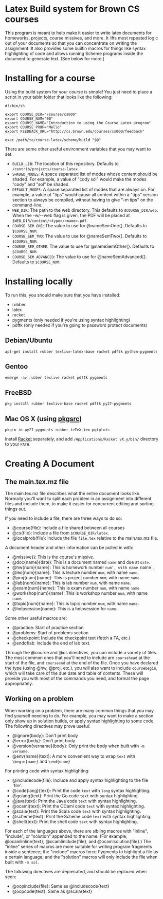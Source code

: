 Latex Build system for Brown CS courses
=======================================

This program is meant to help make it easier to write latex documents for
homeworks, projects, course missives, and more. It lifts most repeated
logic out of your documents so that you can concentrate on writing the
assignment. It also provides some builtin macros for things like syntax
highlighting of code and allows running Scheme programs inside the document
to generate text. (See below for more.)


Installing for a course
=======================

Using the build system for your course is simple! You just need to place a
script in your tabin folder that looks like the following:

```shell
#!/bin/sh

export COURSE_DIR="/course/cs000"
export COURSE_NUM="00"
export COURSE_NAME="Introduction to using the Course Latex program"
export COURSE_PROF="Mello"
export FEEDBACK_URL="http://cs.brown.edu/courses/cs000/feedback"

exec /path/to/course-latex/scheme/build "$@"
```

There are some other useful environment variables that you may want to set:

- `BUILD_LIB`: The location of this repository. Defaults to
  `/contrib/projects/course-latex`.
- `SHADED_MODES`: A space separated list of modes whose content should be
  shaded. For example, a value of "cody sol" would make the modes "cody" and
  "sol" be shaded.
- `DEFAULT_MODES`: A space separated list of modes that are always on. For
  example, a value of "tips" would cause all content within a "tips"
  version section to always be compiled, without having to give "-m tips"
  on the command-line.
- `WEB_DIR`: The path to the web directory. This defaults to
  `$COURSE_DIR/web`. When the -w/--web flag is given, the PDF will be placed
  at `$WEB_DIR/content/<type>/<name>.pdf`.
- `COURSE_SEM_ONE`: The value to use for @nameSemOne{}. Defaults to
  `$COURSE_NUM`.
- `COURSE_SEM_TWO`: The value to use for @nameSemTwo{}. Defaults to
  `$COURSE_NUM`.
- `COURSE_SEM_OTHER`: The value to use for @nameSemOther{}. Defaults to
  `$COURSE_NUM`.
- `COURSE_SEM_ADVANCED`: The value to use for @nameSemAdvanced{}. Defaults to
  `$COURSE_NUM`.


Installing locally
==================

To run this, you should make sure that you have installed:

- rubber
- latex
- racket
- pygments (only needed if you're using syntax highlighting)
- pdftk (only needed if you're going to password protect documents)


Debian/Ubuntu
-------------

```shell
apt-get install rubber texlive-latex-base racket pdftk python-pygments
```

Gentoo
-------

```shell
emerge -av rubber texlive racket pdftk pygments
```

FreeBSD
-------

```shell
pkg install rubber texlive-base racket pdftk py27-pygments
```

Mac OS X (using [pkgsrc](http://pkgsrc.joyent.com/))
----------------------------------------------------

```shell
pkgin in py27-pygments rubber teTeX tex-pgfplots
```

Install [Racket](http://racket-lang.org/) separately, and add `/Applications/Racket vX.y/bin/` directory to your `PATH`.


Creating A Document
===================

The main.tex.mz file
--------------------

The main.tex.mz file describes what the entire document looks like. Normally
you'll want to split each problem in an assignment into different files and
include them, to make it easier for concurrent editing and sorting things out.

If you need to include a file, there are three ways to do so:

- @course{file}: Include a file shared between all courses
- @cs{file}: Include a file from `$COURSE_DIR/latex`.
- @localprob{file}: Include the file `file.tex` relative to the main.tex.mz file.

A document header and other information can be pulled in with:

- @missive{}: This is the course's missive.
- @doc{name}{date}: This is a document named `name` and due at `date`.
- @hw{num}{name}: This is homework number `num', with name `name`.
- @lec{num}{name}: This is lecture number `num`, with name `name`.
- @proj{num}{name}: This is project number `num`, with name `name`.
- @lab{num}{name}: This is lab number `num`, with name `name`.
- @exam{num}{name}: This is exam number `num`, with name `name`.
- @workshop{num}{name}: This is workshop number `num`, with name `name`.
- @topic{num}{name}: This is topic number `num`, with name `name`.
- @helpsession{name}: This is a helpsession for `name`.

Some other useful macros are:

- @practice: Start of practice section
- @problems: Start of problems section 
- @checkpoint: Include the checkpoint text (fetch a TA, etc.)
- @endoflab: Include the end of lab text.

Through the @course and @cs directives, you can include a variety of files. The
most common ones that you'll need to include are `coursehead` at the start of
the file, and `courseend` at the end of the file. Once you have declared the
type (using @hw, @proj, etc.), you will also want to include `coursebegin`,
which will take care of the due date and table of contents. These will provide
you with most of the commands you need, and format the page appropriately.

Working on a problem
--------------------

When working on a problem, there are many common things that you may find
yourself needing to do. For example, you may want to make a section only
show up in solution builds, or apply syntax highlighting to some code. The
following directives may prove useful:

- @ignore{body}: Don't print body
- @error{body}: Don't print body
- @version{vername}{body}: Only print the body when built with `-m vername`.
- @env{name}{text}: A more convenient way to wrap `text` with `\begin{name}`
  and `\end{name}`

For printing code with syntax highlighting:

- @includecode{file}: Include and apply syntax highlighting to the file `file'.
- @code{lang}{text}: Print the code `text` with `lang` syntax highlighting.
- @golang{text}: Print the Go code `text` with syntax highlighting.
- @java{text}: Print the Java code `text` with syntax highlighting.
- @ocaml{text}: Print the OCaml code `text` with syntax highlighting.
- @scala{text}: Print the Scala code `text` with syntax highlighting.
- @scheme{text}: Print the Scheme code `text` with syntax highlighting.
- @shell{text}: Print the shell code `text` with syntax highlighting.

For each of the languages above, there are sibling macros with
"inline", "include", or "solution" appended to the name. (For example,
@ocamlinline{text}, @ocamlinclude{file}, and @ocamlsolution{file}.) The
"inline" series of macros are more suitable for writing program fragments
inside a sentence; the "include" macros force Pygments to highlight a file
as a certain language; and the "solution" macros will only include the file
when built with `-m sol`.

The following directives are deprecated, and should be replaced when seen:

- @oopinclude{file}: Same as @includecode{text}
- @oopcode{text}: Same as @scala{text}

